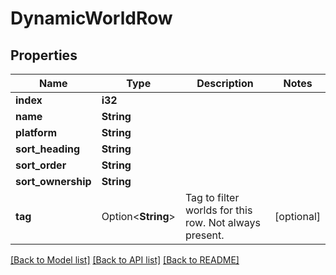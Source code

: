 # DynamicWorldRow

## Properties

Name | Type | Description | Notes
------------ | ------------- | ------------- | -------------
**index** | **i32** |  | 
**name** | **String** |  | 
**platform** | **String** |  | 
**sort_heading** | **String** |  | 
**sort_order** | **String** |  | 
**sort_ownership** | **String** |  | 
**tag** | Option<**String**> | Tag to filter worlds for this row. Not always present. | [optional]

[[Back to Model list]](../README.md#documentation-for-models) [[Back to API list]](../README.md#documentation-for-api-endpoints) [[Back to README]](../README.md)


